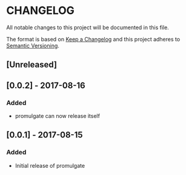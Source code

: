 # CHANGELOG

All notable changes to this project will be documented in this file.

The format is based on [Keep a Changelog](http://keepachangelog.com/)
and this project adheres to [Semantic Versioning](http://semver.org/).

## [Unreleased]

## [0.0.2] - 2017-08-16

### Added

- promulgate can now release itself

## [0.0.1] - 2017-08-15

### Added

- Initial release of promulgate
